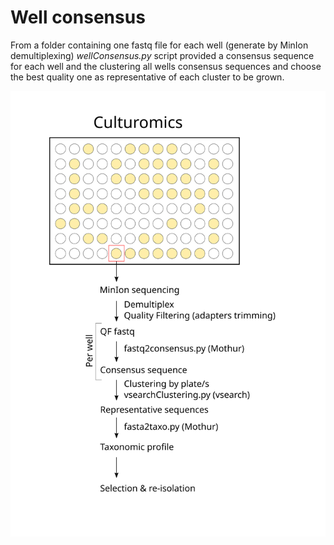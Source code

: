 # Well consensus

From a folder containing one fastq file for each well (generate by MinIon demultiplexing) _wellConsensus.py_ script provided a consensus sequence for each well and the clustering all wells consensus sequences and choose the best quality one as representative of each cluster to be grown. 


![Pipeline](./diagram.svg)

